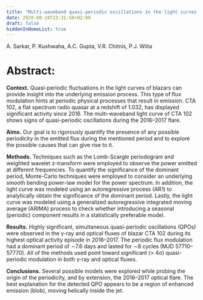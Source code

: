 ```yaml
---
title: "Multi-waveband quasi-periodic oscillations in the light curves of blazar CTA 102 during its 2016-2017 optical outburst"
date: 2020-08-24T23:31:56+02:00
draft: false
hiddenInHomeList: true
---
```


A. Sarkar, P. Kushwaha, A.C. Gupta, V.R. Chitnis, P.J. Wiita

# Abstract:
**Context.** Quasi-periodic fluctuations in the light curves of blazars can provide insight into the underlying emission process. This type of flux modulation hints at periodic physical processes that result in emission. CTA 102, a flat spectrum radio quasar at a redshift of 1.032, has displayed significant activity since 2016. The multi-waveband light curve of CTA 102 shows signs of quasi-periodic oscillations during the 2016–2017 flare.

**Aims.** Our goal is to rigorously quantify the presence of any possible periodicity in the emitted flux during the mentioned period and to explore the possible causes that can give rise to it.

**Methods.** Techniques such as the Lomb-Scargle periodogram and weighted wavelet z-transform were employed to observe the power emitted at different frequencies. To quantify the significance of the dominant period, Monte-Carlo techniques were employed to consider an underlying smooth bending power-law model for the power spectrum. In addition, the light curve was modeled using an autoregressive process (AR1) to analytically obtain the significance of the dominant period. Lastly, the light curve was modeled using a generalized autoregressive integrated moving average (ARIMA) process to check whether introducing a seasonal (periodic) component results in a statistically preferable model.

**Results.** Highly significant, simultaneous quasi-periodic oscillations (QPOs) were observed in the γ-ray and optical fluxes of blazar CTA 102 during its highest optical activity episode in 2016–2017. The periodic flux modulation had a dominant period of ∼7.6 days and lasted for ∼8 cycles (MJD 57710–57770). All of the methods used point toward significant (> 4σ) quasi-periodic modulation in both γ-ray and optical fluxes.

**Conclusions.** Several possible models were explored while probing the origin of the periodicity, and by extension, the 2016–2017 optical flare. The best explanation for the detected QPO appears to be a region of enhanced emission (blob), moving helically inside the jet.